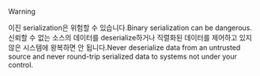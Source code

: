 > [!WARNING]
> <span data-ttu-id="77334-101">이진 serialization은 위험할 수 있습니다.</span><span class="sxs-lookup"><span data-stu-id="77334-101">Binary serialization can be dangerous.</span></span> <span data-ttu-id="77334-102">신뢰할 수 없는 소스의 데이터를 deserialize하거나 직렬화된 데이터를 제어하고 있지 않은 시스템에 왕복하면 안 됩니다.</span><span class="sxs-lookup"><span data-stu-id="77334-102">Never deserialize data from an untrusted source and never round-trip serialized data to systems not under your control.</span></span>